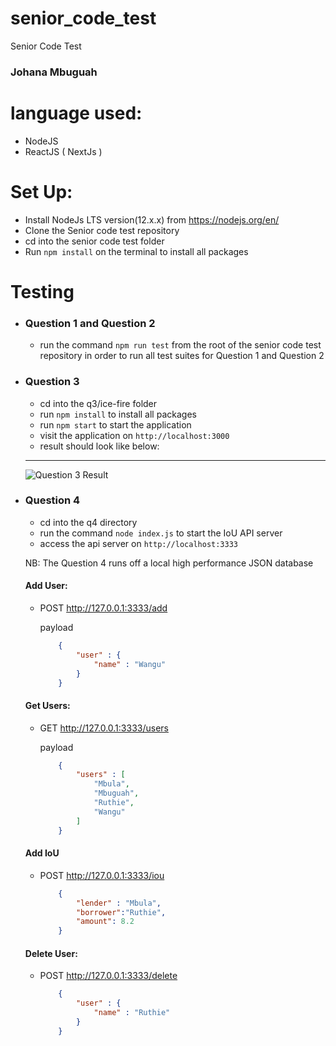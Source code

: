 # senior_code_test
Senior Code Test

### Johana Mbuguah

# language used:
- NodeJS
- ReactJS ( NextJs )


# Set Up:
	
- Install NodeJs LTS version(12.x.x) from https://nodejs.org/en/
- Clone the Senior code test repository
- cd into the senior code test folder
- Run `npm install` on the terminal to install all packages


# Testing
 - ### Question 1 and Question 2

	- run the command `npm run test` from the root of the senior code test repository in order to run all test suites for Question 1 and Question 2

	
- ### Question 3

	- cd into the q3/ice-fire folder
	- run `npm install` to install all packages
	- run `npm start` to start the application
	- visit the application on `http://localhost:3000`
	- result should look like below:
	---
	![Question 3 Result](https://github.com/r2g/senior_code_test/blob/master/ice_fire.JPG)

 - ### Question 4

	- cd into the q4 directory
	- run the command `node index.js` to start the IoU API server
	- access the api server on `http://localhost:3333`

	NB: The Question 4 runs off a local high performance JSON database 

	#### Add User:

	 - POST http://127.0.0.1:3333/add

		payload
		```json
			{
				"user" : {
					"name" : "Wangu"
				}
			}
		```

	#### Get Users:

	- GET http://127.0.0.1:3333/users

		payload
		```json
			{
				"users" : [
					"Mbula",
					"Mbuguah",
					"Ruthie",
					"Wangu"
				]
			}
		```

	#### Add IoU

	- POST http://127.0.0.1:3333/iou

		```json
			{
				"lender" : "Mbula", 
				"borrower":"Ruthie", 
				"amount": 8.2
			}
		```
	
	#### Delete User:

	- POST http://127.0.0.1:3333/delete

		```json
			{
				"user" : {
					"name" : "Ruthie"
				}
			}
		```



